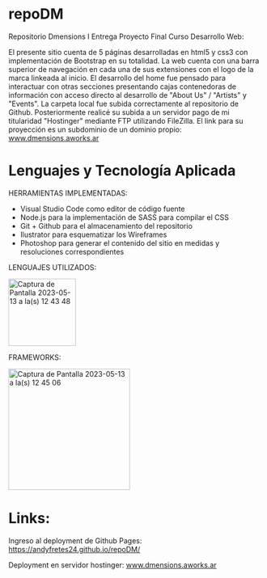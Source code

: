 # repoDM
Repositorio Dmensions I Entrega Proyecto Final Curso Desarrollo Web:

El presente sitio cuenta de 5 páginas desarrolladas en html5 y css3 con implementación de Bootstrap en su totalidad.
La web cuenta con una barra superior de navegación en cada una de sus extensiones con el logo de la marca linkeada al inicio.
El desarrollo del home fue pensado para interactuar con otras secciones presentando cajas contenedoras de información con acceso directo al desarrollo de "About Us" / "Artists" y "Events". La carpeta local fue subida correctamente al repositorio de Github. Posteriormente realicé su subida a un servidor pago de mi titularidad "Hostinger" mediante FTP utilizando FileZilla. El link para su proyección es un subdominio de un dominio propio: www.dmensions.aworks.ar


# Lenguajes y Tecnología Aplicada 

HERRAMIENTAS IMPLEMENTADAS:
* Visual Studio Code como editor de código fuente
* Node.js para la implementación de SASS para compilar el CSS
* Git + Github para el almacenamiento del repositorio
* Ilustrator para esquematizar los Wireframes
* Photoshop para generar el contenido del sitio en medidas y resoluciones correspondientes

LENGUAJES UTILIZADOS:

<img width="133" alt="Captura de Pantalla 2023-05-13 a la(s) 12 43 48" src="https://github.com/Andyfretes24/repoDM/assets/131321115/e9af2912-4d2d-499c-a8df-061a2119f694">

FRAMEWORKS:

<img width="240" alt="Captura de Pantalla 2023-05-13 a la(s) 12 45 06" src="https://github.com/Andyfretes24/repoDM/assets/131321115/e6e54e40-77f4-406e-a13f-84e0a115e4fe">

# Links:

Ingreso al deployment de Github Pages: https://andyfretes24.github.io/repoDM/


Deployment en servidor hostinger: www.dmensions.aworks.ar
